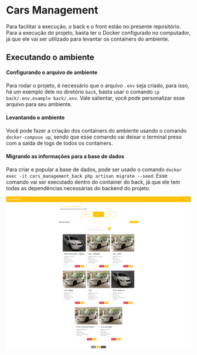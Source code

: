 # Cars Management

Para facilitar a execução, o back e o front estão no presente repositório. Para a execução do projeto, basta ter o Docker configurado no computador, já que ele vai ser utilizado para levantar os containers do ambiente.

## Executando o ambiente
#### Configurando o arquivo de ambiente
Para rodar o projeto, é necessário que o arquivo `.env` seja criado, para isso, há um exemplo dele no diretório `back`, basta usar o comando `cp back/.env.example back/.env`. Vale salientar, você pode personalizar esse arquivo para seu ambiente.

#### Levantando o ambiente
Você pode fazer a criação dos containers do ambiente usando o comando `docker-compose up`, sendo que esse comando vai deixar o terminal preso com a saída de logs de todos os containers.

#### Migrando as informações para a base de dados
Para criar e popular a base de dados, pode ser usado o comando `docker exec -it cars_management_back php artisan migrate --seed`. Esse comando vai ser executado dentro do container do back, já que ele tem todas as dependências necessárias do backend do projeto.

![alt text](./screenshot.png)